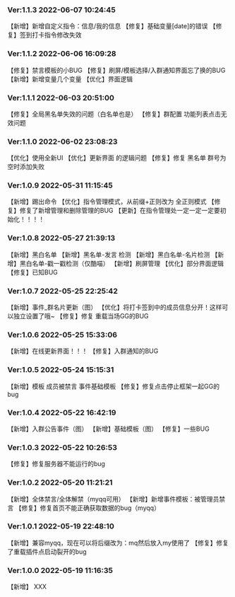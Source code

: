 ### Ver:1.1.3 2022-06-07 10:24:45

【新增】新增自定义指令：信息/我的信息
【修复】基础变量[date]的错误
【修复】签到打卡指令修改失效

### Ver:1.1.2 2022-06-06 16:09:28

【修复】禁言模板的小BUG
【修复】刷屏/模板选择/入群通知界面忘了换的BUG
【新增】新增变量几个变量
【优化】界面逻辑

### Ver:1.1.1 2022-06-03 20:51:00

【修复】全局黑名单失效的问题（白名单也是）
【修复】群配置 功能列表点击无效问题

### Ver:1.1.0 2022-06-02 23:08:23

【优化】使用全新UI
【优化】更新界面 的逻辑问题
【修复】修复 黑名单 群号为空时添加失败

### Ver:1.0.9 2022-05-31 11:15:45

【新增】踢出命令
【优化】指令管理模式，从前缀+正则改为 全正则模式
【修复】修复了新增管理和删除管理的BUG
【更新】在指令管理处一定一定一定要初始化！！！！

### Ver:1.0.8 2022-05-27 21:39:13

【新增】黑白名单
【新增】黑名单-发言 检测
【新增】黑白名单-名片检测
【新增】黑白名单-戳一戳检测（仅酷喵）
【新增】刷屏管理
【优化】部分界面逻辑
【修复】已知BUG

### Ver:1.0.7 2022-05-25 22:25:42

【新增】事件_群名片更新（图）
【优化】将打卡签到中的成员信息分开！这样可以独立设置了哦~
【修复】修复 重载当场GG的BUG

### Ver:1.0.6 2022-05-25 15:33:06

【新增】在线更新界面！！！
【修复】入群通知的BUG

### Ver:1.0.5 2022-05-24 15:15:31

【新增】模板 成员被禁言 事件基础模板
【修复】修复点击停止框架一起GG的bug

### Ver:1.0.4 2022-05-22 16:42:19

【新增】入群公告事件（图）
【新增】基础模板（图）
【修复】一些BUG

### Ver:1.0.3 2022-05-22 10:26:53

【修复】修复服务器不能运行的bug

### Ver:1.0.2 2022-05-20 11:21:21

【新增】全体禁言/全体解禁（myqq可用）
【新增】新增事件模板：被管理员禁言
【修复】修复首页不能正确获取数据的bug（myqq）

### Ver:1.0.1 2022-05-19 22:48:10

【新增】兼容myqq，现在可以将后缀改为：mq然后放入my使用了
【修复】修复了重载插件点启动裂开的bug

### Ver:1.0.0 2022-05-19 11:16:35

【新增】 XXX
